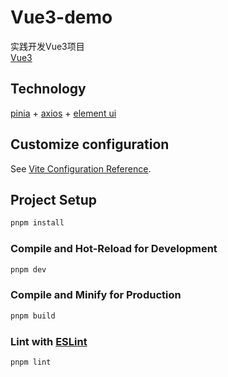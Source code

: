# Vue3-demo

实践开发Vue3项目  
[Vue3](https://cn.vuejs.org/)

## Technology
[pinia](https://pinia.web3doc.top/) + [axios](https://www.axios-http.cn/) + [element ui](https://element-plus.org/zh-CN/)


## Customize configuration

See [Vite Configuration Reference](https://vitejs.dev/config/).

## Project Setup

```sh
pnpm install
```

### Compile and Hot-Reload for Development

```sh
pnpm dev
```

### Compile and Minify for Production

```sh
pnpm build
```

### Lint with [ESLint](https://eslint.org/)

```sh
pnpm lint
```
